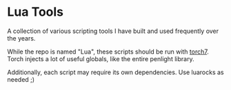Lua Tools
============

A collection of various scripting tools I have built and used frequently
over the years.

While the repo is named "Lua", these scripts should be run with
[torch7](https://github.com/torch/torch7). Torch injects a lot of
useful globals, like the entire penlight library.

Additionally, each script may require its own dependencies.
Use luarocks as needed ;)

